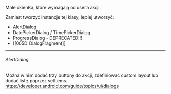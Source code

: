 Małe okienka, które wymagają od usera akcji. 

Zamiast tworzyć instancje tej klasy, lepiej utworzyć:
- AlertDialog
- DatePickerDialog / TimePickerDialog
- ProgressDialog - DEPRECATED!!!
- [[005D DialogFragment]]

---

###### AlertDialog
Można w nim dodać trzy buttony do akcji, zdefiniować custom layout lub dodać listę poprzez setItems.
https://developer.android.com/guide/topics/ui/dialogs
